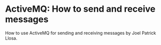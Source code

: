 # ActiveMQ: How to send and receive messages
How to use ActiveMQ for sending and receiving messages by Joel Patrick Llosa.
